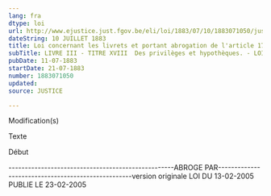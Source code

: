 ```yaml
---
lang: fra
dtype: loi
url: http://www.ejustice.just.fgov.be/eli/loi/1883/07/10/1883071050/justel
dateString: 10 JUILLET 1883
title: Loi concernant les livrets et portant abrogation de l'article 1781 du Code civil
subTitle: LIVRE III - TITRE XVIII  Des privilèges et hypothèques. - LOI HYPOTHECAIRE
pubDate: 11-07-1883
startDate: 21-07-1883
number: 1883071050
updated: 
source: JUSTICE

---
```


 
 Modification(s) 
 
 
 Texte 

 
 

 Début 
 

---------------------------------------------------ABROGE PAR---------------------------------------------------version originale LOI DU 13-02-2005 PUBLIE LE 23-02-2005

